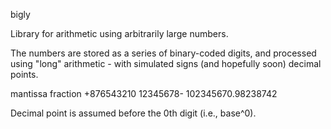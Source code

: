 bigly

Library for arithmetic using arbitrarily large numbers.

The numbers are stored as a series of binary-coded digits, and processed using
"long" arithmetic - with simulated signs (and hopefully soon) decimal points.

  mantissa fraction
+876543210 12345678-
 102345670.98238742

Decimal point is assumed before the 0th digit (i.e., base^0).
